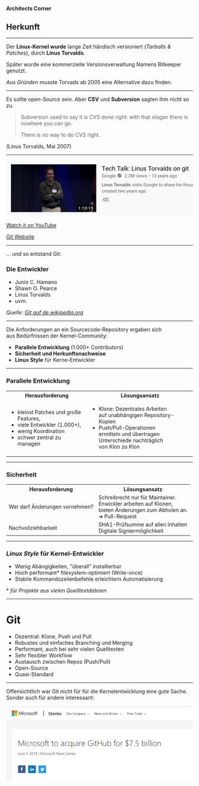 #### Architects Corner

## Herkunft

---


Der **Linux-Kernel wurde** lange Zeit händisch versioniert (*Tarballs & Patches*),
durch **Linus Torvalds**.

Später wurde eine kommerzielle Versionsverwaltung Namens Bitkeeper genutzt.

*Aus Gründen* musste Torvads ab 2005 eine Alternative dazu finden.


---


Es sollte open-Source sein. Aber **CSV** und
**Subversion** sagten ihm nicht so zu.

> Subversion used to say it is CVS done right:
> with that slogan there is nowhere you can go.
>
> There is no way to do CVS right.

(Linus Torvalds, Mai 2007)


---


![Torvalds Git Talk](torvalds-tech-talk-on-git.png)

[Watch it on YouTube](https://www.youtube.com/watch?v=4XpnKHJAok8)

[Git Website](https://git-scm.com/)


---


... und so entstand Git:

### Die Entwickler

 * Junio C. Hamano
 * Shawn O. Pearce
 * Linus Torvalds
 * uvm.

*Quelle: [Git auf de.wikipedia.org](https://de.wikipedia.org/wiki/Git)*


---


Die Anforderungen an ein Sourcecode-Repository ergaben sich  
aus Bedürfnissen der Kernel-Community:

 * **Parallele Entwicklung** (1.000+ Contributors)
 * **Sicherheit und Herkunftsnachweise**
 * **Linux Style** für Kerne-Entwickler


---

### Parallele Entwicklung

<table>
  <tr>
    <th>Herausforderung</th>
    <th>Lösungsansatz</th>
  </tr>
  <tr>
    <td>
      <ul>
        <li>kleinst Patches und große Features,</li>
        <li>viele Entwickler (1.000+),</li>
        <li>wenig Koordination</li>
        <li>schwer zentral zu managen</li>
      </ul>
    </td>
    <td>
      <ul>
        <li>Klone: Dezentrales Arbeiten<br/>
      auf unabhängigen Repository-Kopien</li>
        <li>Push/Pull-Operationen<br/>
        ermitteln und übertragen Unterschiede
        nachträglich<br/>
        von Klon zu Klon</li>
      </ul>
    </td>
  </tr>
</table>
 

---


### Sicherheit

<table>
  <tr>
    <th>Herausforderung</th>
    <th>Lösungsansatz</th>
  </tr>
  <tr>
    <td>
        Wer darf Änderungen vornehmen?
    </td>
    <td>
      Schreibrecht nur für Maintainer.<br/>
      Enwickler arbeiten auf Klonen,<br/>
      bieten Änderungen zum Abholen an.<br/>
      ➔ Pull-Request
    </td>
  </tr>
  <tr>
    <td>
        Nachvollziehbarkeit
    </td>
    <td>
      SHA1-Prüfsumme auf allen Inhalten<br/>
      Digitale Signiermöglichkeit
    </td>
  </tr>
</table>

---


### *Linux Style* für Kernel-Entwickler

 * Wenig Abängigkeiten, "überall" installierbar
 * Hoch performant* 
   filesystem-optimiert (Write-once)
 * Stabile Kommandozeilenbefehle erleichtern Automatisierung

\* *für Projekte aus vielen Quelltextdateien*


---

# Git

  * Dezentral: Klone, Push und Pull
  * Robustes und einfaches Branching und Merging
  * Performant, auch bei sehr vielen Quelltexten
  * Sehr flexibler Workflow
  * Austausch zwischen Repos (Push/Pull)
  * Open-Source
  * Quasi-Standard  


---


Offensichtlich war Git nicht für für die Kernelentwicklung eine gute Sache. Sonder auch für andere interessant:

![Microsoft buys GitHub](microsoft-buys-github.png)


